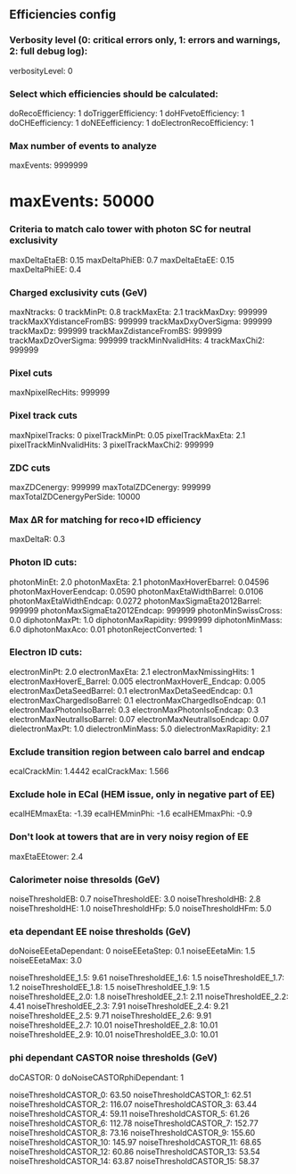 ##  Efficiencies config

### Verbosity level (0: critical errors only, 1: errors and warnings, 2: full debug log):
verbosityLevel: 0

### Select which efficiencies should be calculated:
doRecoEfficiency:       1
doTriggerEfficiency:    1
doHFvetoEfficiency:   1
doCHEefficiency:        1
doNEEefficiency:        1
doElectronRecoEfficiency: 1

### Max number of events to analyze
maxEvents: 9999999
# maxEvents: 50000

### Criteria to match calo tower with photon SC for neutral exclusivity
maxDeltaEtaEB:  0.15
maxDeltaPhiEB:  0.7
maxDeltaEtaEE:  0.15
maxDeltaPhiEE:  0.4

### Charged exclusivity cuts (GeV)
maxNtracks:                             0
trackMinPt:                               0.8 
trackMaxEta:                            2.1
trackMaxDxy:                           999999
trackMaxXYdistanceFromBS:  999999
trackMaxDxyOverSigma:         999999
trackMaxDz:                             999999
trackMaxZdistanceFromBS:    999999
trackMaxDzOverSigma:           999999
trackMinNvalidHits:                  4
trackMaxChi2:                          999999

### Pixel cuts
maxNpixelRecHits:                  999999

### Pixel track cuts
maxNpixelTracks:                    0
pixelTrackMinPt:                      0.05
pixelTrackMaxEta:                   2.1
pixelTrackMinNvalidHits:         3
pixelTrackMaxChi2:                 999999

### ZDC cuts
maxZDCenergy:                       999999
maxTotalZDCenergy:                999999
maxTotalZDCenergyPerSide:    10000

### Max ΔR for matching for reco+ID efficiency
maxDeltaR:              0.3

### Photon ID cuts:
photonMinEt:                            2.0
photonMaxEta:                         2.1
photonMaxHoverEbarrel:          0.04596
photonMaxHoverEendcap:       0.0590
photonMaxEtaWidthBarrel:       0.0106
photonMaxEtaWidthEndcap:    0.0272
photonMaxSigmaEta2012Barrel:     999999
photonMaxSigmaEta2012Endcap:  999999
photonMinSwissCross:             0.0
diphotonMaxPt:                        1.0
diphotonMaxRapidity:               9999999
diphotonMinMass:                    6.0
diphotonMaxAco:                      0.01
photonRejectConverted:           1

### Electron ID cuts:
electronMinPt:                            2.0
electronMaxEta:                         2.1
electronMaxNmissingHits:         1
electronMaxHoverE_Barrel:         0.005
electronMaxHoverE_Endcap:      0.005
electronMaxDetaSeedBarrel:      0.1
electronMaxDetaSeedEndcap:   0.1
electronMaxChargedIsoBarrel:    0.1
electronMaxChargedIsoEndcap: 0.1
electronMaxPhotonIsoBarrel:      0.3
electronMaxPhotonIsoEndcap:   0.3
electronMaxNeutralIsoBarrel:      0.07
electronMaxNeutralIsoEndcap:   0.07
dielectronMaxPt:                        1.0
dielectronMinMass:                    5.0
dielectronMaxRapidity:               2.1

### Exclude transition region between calo barrel and endcap
ecalCrackMin: 1.4442
ecalCrackMax: 1.566

### Exclude hole in ECal (HEM issue, only in negative part of EE)
ecalHEMmaxEta:  -1.39
ecalHEMminPhi:  -1.6
ecalHEMmaxPhi: -0.9

### Don't look at towers that are in very noisy region of EE
maxEtaEEtower:      2.4

### Calorimeter noise thresolds (GeV)
noiseThresholdEB:        0.7
noiseThresholdEE:        3.0
noiseThresholdHB:        2.8
noiseThresholdHE:        1.0
noiseThresholdHFp:      5.0
noiseThresholdHFm:      5.0


### eta dependant EE noise thresholds (GeV)
doNoiseEEetaDependant:    0
noiseEEetaStep: 0.1
noiseEEetaMin: 1.5
noiseEEetaMax: 3.0

noiseThresholdEE_1.5:   9.61
noiseThresholdEE_1.6:   1.5
noiseThresholdEE_1.7:   1.2
noiseThresholdEE_1.8:   1.5
noiseThresholdEE_1.9:   1.5
noiseThresholdEE_2.0:   1.8
noiseThresholdEE_2.1:   2.11
noiseThresholdEE_2.2:   4.41
noiseThresholdEE_2.3:   7.91
noiseThresholdEE_2.4:   9.21
noiseThresholdEE_2.5:   9.71
noiseThresholdEE_2.6:   9.91
noiseThresholdEE_2.7:   10.01
noiseThresholdEE_2.8:   10.01
noiseThresholdEE_2.9:   10.01
noiseThresholdEE_3.0:   10.01

### phi dependant CASTOR noise thresholds (GeV)
doCASTOR: 0
doNoiseCASTORphiDependant:    1

noiseThresholdCASTOR_0: 63.50
noiseThresholdCASTOR_1: 62.51
noiseThresholdCASTOR_2: 116.07
noiseThresholdCASTOR_3: 63.44
noiseThresholdCASTOR_4: 59.11
noiseThresholdCASTOR_5: 61.26
noiseThresholdCASTOR_6: 112.78
noiseThresholdCASTOR_7: 152.77
noiseThresholdCASTOR_8: 73.16
noiseThresholdCASTOR_9: 155.60
noiseThresholdCASTOR_10:  145.97
noiseThresholdCASTOR_11:  68.65
noiseThresholdCASTOR_12:  60.86
noiseThresholdCASTOR_13:  53.54
noiseThresholdCASTOR_14:  63.87
noiseThresholdCASTOR_15:  58.37
